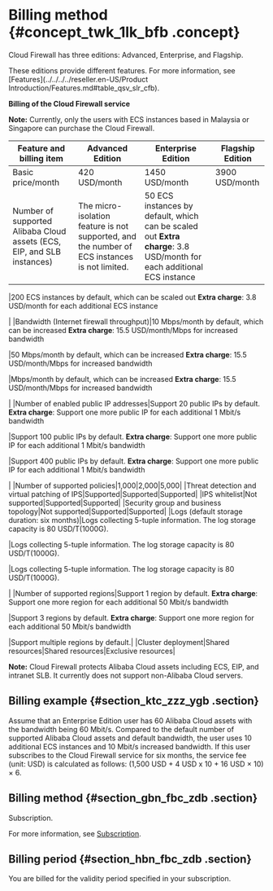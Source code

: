 # Billing method {#concept_twk_1lk_bfb .concept}

Cloud Firewall has three editions: Advanced, Enterprise, and Flagship.

These editions provide different features. For more information, see [Features](../../../../reseller.en-US/Product Introduction/Features.md#table_qsv_slr_cfb).

**Billing of the Cloud Firewall service**

**Note:** Currently, only the users with ECS instances based in Malaysia or Singapore can purchase the Cloud Firewall.

|Feature and billing item|Advanced Edition|Enterprise Edition|Flagship Edition|
|------------------------|----------------|------------------|----------------|
|Basic price/month|420 USD/month|1450 USD/month|3900 USD/month|
|Number of supported Alibaba Cloud assets \(ECS, EIP, and SLB instances\)|The micro-isolation feature is not supported, and the number of ECS instances is not limited.|50 ECS instances by default, which can be scaled out **Extra charge**: 3.8 USD/month for each additional ECS instance

 |200 ECS instances by default, which can be scaled out **Extra charge**: 3.8 USD/month for each additional ECS instance

 |
|Bandwidth \(Internet firewall throughput\)|10 Mbps/month by default, which can be increased **Extra charge**: 15.5 USD/month/Mbps for increased bandwidth

 |50 Mbps/month by default, which can be increased **Extra charge**: 15.5 USD/month/Mbps for increased bandwidth

 |Mbps/month by default, which can be increased **Extra charge**: 15.5 USD/month/Mbps for increased bandwidth

 |
|Number of enabled public IP addresses|Support 20 public IPs by default. **Extra charge**: Support one more public IP for each additional 1 Mbit/s bandwidth

 |Support 100 public IPs by default. **Extra charge**: Support one more public IP for each additional 1 Mbit/s bandwidth

 |Support 400 public IPs by default. **Extra charge**: Support one more public IP for each additional 1 Mbit/s bandwidth

 |
|Number of supported policies|1,000|2,000|5,000|
|Threat detection and virtual patching of IPS|Supported|Supported|Supported|
|IPS whitelist|Not supported|Supported|Supported|
|Security group and business topology|Not supported|Supported|Supported|
|Logs \(default storage duration: six months\)|Logs collecting 5-tuple information. The log storage capacity is 80 USD/T\(1000G\).

 |Logs collecting 5-tuple information. The log storage capacity is 80 USD/T\(1000G\).

 |Logs collecting 5-tuple information. The log storage capacity is 80 USD/T\(1000G\).

 |
|Number of supported regions|Support 1 region by default. **Extra charge**: Support one more region for each additional 50 Mbit/s bandwidth

 |Support 3 regions by default. **Extra charge**: Support one more region for each additional 50 Mbit/s bandwidth

 |Support multiple regions by default.|
|Cluster deployment|Shared resources|Shared resources|Exclusive resources|

**Note:** Cloud Firewall protects Alibaba Cloud assets including ECS, EIP, and intranet SLB. It currently does not support non-Alibaba Cloud servers.

## Billing example {#section_ktc_zzz_ygb .section}

Assume that an Enterprise Edition user has 60 Alibaba Cloud assets with the bandwidth being 60 Mbit/s. Compared to the default number of supported Alibaba Cloud assets and default bandwidth, the user uses 10 additional ECS instances and 10 Mbit/s increased bandwidth. If this user subscribes to the Cloud Firewall service for six months, the service fee \(unit: USD\) is calculated as follows: \(1,500 USD + 4 USD x 10 + 16 USD × 10\) × 6.

## Billing method {#section_gbn_fbc_zdb .section}

Subscription.

For more information, see [Subscription](reseller.en-US/Pricing/Subscription.md#ol_vyl_1sf_cfb).

## Billing period {#section_hbn_fbc_zdb .section}

You are billed for the validity period specified in your subscription.

